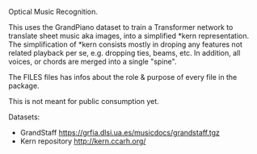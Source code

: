Optical Music Recognition.

This uses the GrandPiano dataset to train a Transformer network to translate sheet music
aka images, into a simplified *kern representation. The simplification of *kern consists
mostly in droping any features not related playback per se, e.g. dropping ties, beams, etc.
In addition, all voices, or chords are merged into a single "spine".

The FILES files has infos about the role & purpose of every file in the package.

This is not meant for public consumption yet.

Datasets:
- GrandStaff https://grfia.dlsi.ua.es/musicdocs/grandstaff.tgz
- Kern repository http://kern.ccarh.org/
